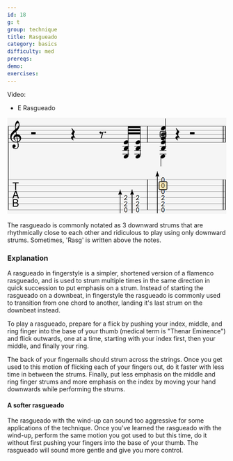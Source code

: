 ```yaml
---
id: 18
g: t
group: technique
title: Rasgueado
category: basics
difficulty: med
prereqs: 
demo: 
exercises:
---
```


Video:
- E Rasgueado

<div class="tabImg">
  <img src="rasgueado.jpg" />
</div>

The rasgueado is commonly notated as 3 downward strums that are rhythmically close to each other and ridiculous to play using only downward strums. Sometimes, 'Rasg' is written above the notes. 

### Explanation

A rasgueado in fingerstyle is a simpler, shortened version of a flamenco rasgueado, and is used to strum multiple times in the same direction in quick succession to put emphasis on a strum. Instead of starting the rasgueado on a downbeat, in fingerstyle the rasgueado is commonly used to transition from one chord to another, landing it's last strum on the downbeat instead.

To play a rasgueado, prepare for a flick by pushing your index, middle, and ring finger into the base of your thumb (medical term is "Thenar Eminence") and flick outwards, one at a time, starting with your index first, then your middle, and finally your ring. 

The back of your fingernails should strum across the strings. Once you get used to this motion of flicking each of your fingers out, do it faster with less time in between the strums. Finally, put less emphasis on the middle and ring finger strums and more emphasis on the index by moving your hand downwards while performing the strums. 

#### A softer rasgueado

The rasgueado with the wind-up can sound too aggressive for some applications of the technique. Once you've learned the rasgueado with the wind-up, perform the same motion you got used to but this time, do it without first pushing your fingers into the base of your thumb. The rasgueado will sound more gentle and give you more control.